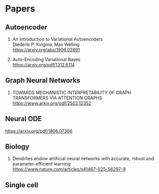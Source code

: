 # Papers

## Autoencoder

1. An Introduction to Variational Autoencoders  
   Diederik P. Kingma, Max Welling  
https://arxiv.org/abs/1906.02691

2. Auto-Encoding Variational Bayes  
https://arxiv.org/pdf/1312.6114


## Graph Neural Networks  
1. TOWARDS MECHANISTIC INTERPRETABILITY OF GRAPH TRANSFORMERS VIA ATTENTION GRAPHS  
https://www.arxiv.org/pdf/2502.12352  

## Neural ODE
https://arxiv.org/pdf/1806.07366



## Biology
1. Dendrites endow artificial neural networks with accurate, robust and parameter-efficient learning  
https://www.nature.com/articles/s41467-025-56297-9

## Single cell


